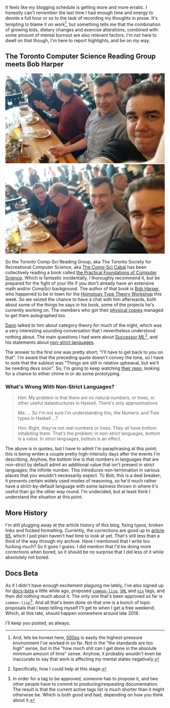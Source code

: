 It feels like my blogging schedule is getting more and more erratic. I honestly can't remember the last time I had enough time and energy to devote a full hour or so to the task of recording my thoughts in prose. It's tempting to blame it on work[^honest], but something tells me that the combination of growing kids, dietary changes and exercise alterations, combined with some amount of mental burnout are also relevant factors. I'm not here to dwell on that though, I'm here to report highlights, and be on my way.

[^honest]: And, lets be honest here, [500px](http://www.500px.com) is easily the highest-pressure environment I've worked in so far. Not in the "the standards are too high" sense, but in the "how much shit can I get done in the absolute minimum amount of time" sense. Anyhow, it probably wouldn't even be inaccurate to say that work is affecting my mental states negatively.

## The Toronto Computer Science Reading Group meets Bob Harper

![](/static/img/rob-harper-0.jpg)
![](/static/img/rob-harper-1.jpg)

So the Toronto Comp-Sci Reading Group, aka The Toronto Society for Recreational Computer Science, aka [The Comp-Sci Cabal](http://compscicabal.github.io/) has been collectively reading a book called [the Practical Foundations of Computer Science](http://www.cs.cmu.edu/~rwh/pfpl.html). Which is fantastic incidentally, I thoroughly recommend it, but be prepared for the fight of your life if you don't already have an extensive math and/or CompSci background. The author of that book is [Bob Harper](https://existentialtype.wordpress.com/), who happened to be in town for the [Homotopy Type Theory Workshop](http://www.fields.utoronto.ca/activities/15-16/homotopy-type) this week. So we seized the chance to have a chat with him afterwards, both about some of the things he says in his book, some of the projects he's currently working on. The members who got their [physical copies](https://www.amazon.ca/Practical-Foundations-Programming-Languages-Robert/dp/1107150302/ref=sr_1_1?ie=UTF8&qid=1463792541&sr=8-1&keywords=practical+foundations+of+programming+languages) managed to get them autographed too.

[Dann](https://github.com/dxnn) talked to him about category theory for much of the night, which was a very interesting sounding conversation that I nevertheless understood nothing about. The main questions I had were about [Successor ML](https://github.com/SMLFamily/Successor-ML)[^specifically], and his statements about [non-strict languages](https://existentialtype.wordpress.com/2011/04/24/the-real-point-of-laziness/).

[^specifically]: Specifically, how I could help at this stage.

The answer to the first one was pretty short; "I'll have to get back to you on that". I'm aware that the preceding quote doesn't convey the tone, so I have to note that the subtext was "Things are still in relative upheaval, but we'll be needing devs soon". So, I'm going to keep watching [their repo](https://github.com/SMLFamily/Successor-ML), looking for a chance to either chime in or do some prototyping.

### What's Wrong With Non-Strict Languages?


> Him: My problem is that there are no natural numbers, or trees, or other useful datastructures in Haskell. There's only approximations

> Me: ... So I'm not sure I'm understanding this, the Numeric and Tree types in Haskell ...?

> Him: Right, they're not real numbers or trees. They all have bottom inhabiting them. That's the problem; in non-strict languages, bottom is a value. In strict languages, bottom is an effect.

The above is in quotes, but I have to admit I'm paraphrasing at this point; this is being writen a couple pretty high-intensity days after the events I'm describing. Anyhow, the bottom line is that numbers in languages that are non-strict by default admit an additional value that isn't present in strict languages; the infinite number. This introduces non-termination in various places that you wouldn't necessarily expect. To Bob, this is a deal breaker; it prevents certain widely used modes of reasoning, so he'd much rather have a strict-by-default language with some laziness thrown in where it's useful than go the other way round. I'm undecided, but at least think I understand the situation at this point.

## More History

I'm still plugging away at the article history of this blog, fixing typos, broken links and fucked formatting. Currently, the corrections are good up to [article 65](/posts/xmonad-keybindings-and-an-aside-on-piracy), which I just plain haven't had time to look at yet. That's still less than a third of the way through my archive. Have I mentioned that I write too fucking much? So it goes I guess. I did mention that I'd be doing more corrections when bored, so it should be no surprise that I did less of it while absolutely not bored.

## Docs Beta

As if I didn't have enough excitement plaguing me lately, I've also signed up for [docs-beta](http://docs-beta.stackexchange.com/) a little while ago, proposed [`common-lisp`](http://docs-beta.stackexchange.com/documentation/common-lisp/topics), [`SML`](http://docs-beta.stackexchange.com/documentation/sml) and [`nix`](http://docs-beta.stackexchange.com/documentation/nix) tags, and then did nothing much about it. The only one that's been approved so far is `common-lisp`[^approval-process]. And all that's been done on that one is a bunch of topic proposals that I keep telling myself I'll get to when I get a free weekend. Which, at this rate, should happen somewhere around late 2018.

I'll keep you posted, as always.

[^approval-process]: In order for a tag to be approved, someone has to propose it, and two other people have to commit to producing/requesting documentation. The result is that the current active tags list is much shorter than it might otherwise be. Which is both good and bad, depending on how you think about it.
